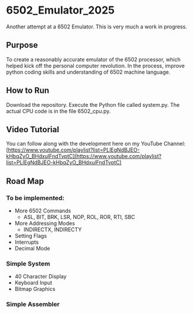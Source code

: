 # 6502_Emulator_2025
Another attempt at a 6502 Emulator. This is very much a work in progress.

## Purpose
To create a reasonably accurate emulator of the 6502 processor, which helped kick off the personal computer revolution. In the process, improve python coding skills and understanding of 6502 machine language.

## How to Run
Download the repository. Execute the Python file called system.py. The actual CPU code is in the file 6502_cpu.py.

## Video Tutorial
You can follow along with the development here on my YouTube Channel: [https://www.youtube.com/playlist?list=PLlEgNdBJEO-kHbqZyO_BHdxulFndTvptC](https://www.youtube.com/playlist?list=PLlEgNdBJEO-kHbqZyO_BHdxulFndTvptC)

## Road Map

### To be implemented:
 - More 6502 Commands
   - ASL, BIT, BRK, LSR, NOP, ROL, ROR, RTI, SBC 
 - More Addressing Modes
   - INDIRECTX, INDIRECTY
 - Setting Flags
 - Interrupts
 - Decimal Mode

### Simple System
 - 40 Character Display
 - Keyboard Input
 - Bitmap Graphics

### Simple Assembler
